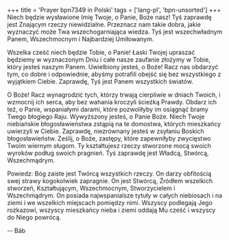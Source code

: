 +++
title = 'Prayer bpn7349 in Polski'
tags = ['lang-pl', 'bpn-unsorted']
+++
Niech będzie wysławione Imię Twoje, o Panie, Boże nasz! Tyś zaprawdę jest Znającym rzeczy niewidzialne. Przeznacz nam takie dobra, jakie wyznaczyć może Twa wszechogarniająca wiedza. Tyś jest wszechwładnym Panem, Wszechmocnym i Najbardziej Umiłowanym.
   
Wszelka cześć niech będzie Tobie, o Panie! Łaski Twojej upraszać będziemy w wyznaczonym Dniu i całe nasze zaufanie złożymy w Tobie, który jesteś naszym Panem. Uwielbiony jesteś, o Boże! Racz nas obdarzyć tym, co dobre i odpowiednie, abyśmy potrafili obejść się bez wszystkiego z wyjątkiem Ciebie. Zaprawdę, Tyś jest Panem wszystkich światów.
   
O Boże! Racz wynagrodzić tych, którzy trwają cierpliwie w dniach Twoich, i wzmocnij ich serca, aby bez wahania kroczyli ścieżką Prawdy. Obdarz ich też, o Panie, wspaniałymi darami, które pozwoliłyby im osiągnąć bramy Twego błogiego Raju. Wywyższony jesteś, o Panie Boże. Niech Twoje niebiańskie błogosławieństwa zstąpią na te domostwa, których mieszkańcy uwierzyli w Ciebie. Zaprawdę, niezrównany jesteś w zsyłaniu Boskich błogosławieństw. Ześlij, o Boże, zastępy, które zapewniłyby zwycięstwo Twoim wiernym sługom. Ty kształtujesz rzeczy stworzone mocą swoich wyroków podług swoich pragnień. Tyś zaprawdę jest Władcą, Stwórcą, Wszechmądrym.
   
Powiedz: Bóg zaiste jest Twórcą wszystkich rzeczy. On darzy obfitością swej strawy kogokolwiek zapragnie. On jest Stwórcą, Źródłem wszelkich stworzeń, Kształtującym, Wszechmocnym, Stworzycielem i Wszechmądrym. On posiada najwspanialsze tytuły w całych niebiosach i na ziemi i we wszelkich miejscach pomiędzy nimi. Wszyscy podlegają Jego rozkazowi, wszyscy mieszkańcy nieba i ziemi oddają Mu cześć i wszyscy do Niego powrócą.

-- Báb
